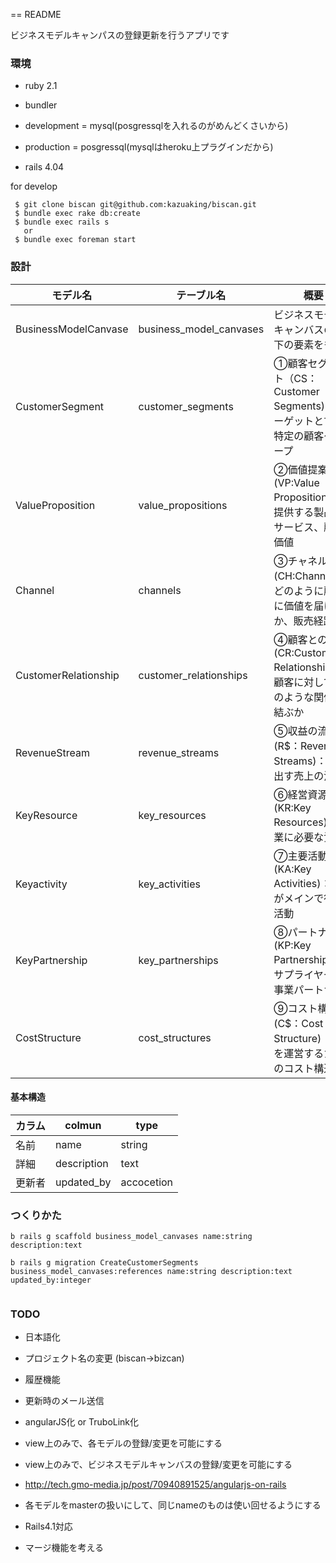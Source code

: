 == README

ビジネスモデルキャンパスの登録更新を行うアプリです


### 環境

* ruby  2.1
* bundler
* development = mysql(posgressqlを入れるのがめんどくさいから)
* production = posgressql(mysqlはheroku上プラグインだから)

* rails 4.04


for develop

```shell
 $ git clone biscan git@github.com:kazuaking/biscan.git
 $ bundle exec rake db:create
 $ bundle exec rails s
   or
 $ bundle exec foreman start
```

### 設計

| モデル名 | テーブル名 |  概要 |
| --- | --- | --- |
| BusinessModelCanvase | business_model_canvases | ビジネスモデルキャンバスの以下の要素をもつ |
| CustomerSegment | customer_segments | ①顧客セグメント（CS：Customer Segments)：ターゲットとする特定の顧客グループ |
| ValueProposition | value_propositions | ②価値提案(VP:Value Propositions)：提供する製品やサービス、顧客価値 |
| Channel | channels | ③チャネル(CH:Channels)：どのように顧客に価値を届けるか、販売経路 |
| CustomerRelationship | customer_relationships | ④顧客との関係(CR:Customer Relationships)：顧客に対してどのような関係を結ぶか |
| RevenueStream | revenue_streams | ⑤収益の流れ(R$：Revenue Streams)：生み出す売上の流れ |
| KeyResource | key_resources | ⑥経営資源(KR:Key Resources)：事業に必要な資産 |
| Keyactivity | key_activities | ⑦主要活動(KA:Key Activities)：企業がメインで行う活動 |
| KeyPartnership | key_partnerships | ⑧パートナー(KP:Key Partnerships)：サプライヤーと事業パートナー |
| CostStructure | cost_structures | ⑨コスト構造(C$：Cost Structure)：事業を運営するためのコスト構造 |


#### 基本構造

| カラム | colmun      | type      |
| ---    | ---         | ---       |
| 名前   | name        |  string   |
| 詳細   | description | text      |
| 更新者  | updated_by | accocetion |


### つくりかた

```
b rails g scaffold business_model_canvases name:string description:text

b rails g migration CreateCustomerSegments business_model_canvases:references name:string description:text updated_by:integer


```

### TODO

* 日本語化
* プロジェクト名の変更 (biscan->bizcan)
* 履歴機能
* 更新時のメール送信
* angularJS化 or TruboLink化
 * view上のみで、各モデルの登録/変更を可能にする
 * view上のみで、ビジネスモデルキャンバスの登録/変更を可能にする
 * http://tech.gmo-media.jp/post/70940891525/angularjs-on-rails
* 各モデルをmasterの扱いにして、同じnameのものは使い回せるようにする
* Rails4.1対応

* マージ機能を考える









